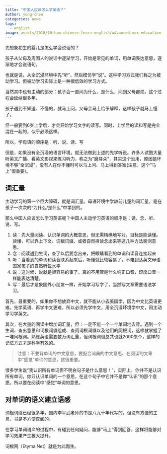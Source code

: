 ```yaml
---
title: "中国人应该怎么学英语？"
author: yong-chen
categories: news
tags:
  - english
image: assets/2018/10-how-chinese-learn-english/advanced-sex-education.jpg
---
```


先想象初生的婴儿是怎么学会说话的？

孩子从父母及周围人的说话中逐渐学习，开始是常见的单词，用单词表达意思，逐渐地才会说语句。

也就是说，从全沉浸环境中先“听”，然后模仿学“说”。这种学习方式我们称之为被动学习。但被动学习实际上是一种很低效的学习方式。

当然其中也有主动的部分：孩子会一直问为什么、是什么，问到父母都烦。这个过程会延续很多年。

孩子遇到不知道、不懂的，就马上问，父母会马上给予解释，这样孩子就马上懂了。

但一般要到6岁上学后，才会开始学习文字的读写。同时，上学后的读和写是完全混在一起的，似乎必须这样。

所以，学母语的顺序是：听、说、读、写

但是，如果没有全沉浸的语言环境，就无法做到上述的先学听说。许多人试图大量听英文广播、看英文影视来练习听力，称之为“磨耳朵”，其实这个没用，原因是环境不够“全沉浸”，没有人在你不懂时可以马上问、马上得到答案(注意，这个“马上”很重要)。

## 词汇量

主动学习的第一个巨大障碍，就是词汇量。母语环境中学龄前儿童的词汇量，是在孩子一次次的“为什么/是什么”中学到的。

那么中国人应该怎么学习英语呢？中国人主动学习英语的顺序是：读、念、听、说、写。

1. 读：先大量阅读、认识单词的大概意思，但无需精确地写对。目标是能读懂。读懂，可以靠上下文、词根词缀、或者自然拼读念出来等这几种方法猜测意思。
1. 念：阅读遇到生词，查了以后要念出来，把眼睛看到的单词和读音连接起来
1. 听：当看到的单词和读音联系起来后，听懂就比较容易了，不难到达英文母语国家孩子的自然听说水平
1. 说：这时候，说就是很容易的事了。真的不用管是什么纯正口音，印度口音一样能表达清楚。
1. 写：最后才是象国外小朋友一样，开始学习写字了，当然写文章需要语法学习。

首先，最重要的，如果你不想放弃中文，就不能从小去美国学，因为中文比英语更难。先学英语、再学中文更难，所以必须先学中文，用全沉浸环境学中文，用主动学习学英文。

其次，在大量的阅读中增加词汇量，但：一定不能一个一个单词地去背。遇到一个生词、查出意思和词根词缀组成、查阅词根词缀以及他们的同根词，这样就掌握了一堆同根词。熟练英语需要数万词汇量，但词根词缀总共也就2000来个，这样的记忆方式才是科学有效的。

> 注意：不要背单词的中文意思，要配合词典的中文意思、在阅读的文章中"感觉"单词的意思，这很重要。

很多学生说“我认识所有单词但不明白句子是什么意思！”，实际上，你并不是认识所有单词，你只认识单词的一个意思，在这个句子中它并不是你“认识”的那个意思。所以要在阅读中“感觉”单词的意思。

## 对单词的语义建立语感

词根词缀已经很多年，国内李平武老师的书是八九十年代写的，但没有方便的工具，书是不方便查阅的。

在学习单词语义的过程中，有碰到任何疑问，能够“马上”得到回答，这样将能够对学习效果产生极大提升。

词根网（Etyma Net）就是为此而生。
